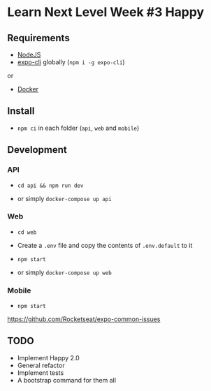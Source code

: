 # Learn Next Level Week #3 Happy

## Requirements

- [NodeJS](https://nodejs.org/)
- [expo-cli](https://expo.io/) globally (`npm i -g expo-cli`)

or

- [Docker](https://www.docker.com/)

## Install

- `npm ci` in each folder (`api`, `web` and `mobile`)

## Development

### API

- `cd api && npm run dev`

- or simply `docker-compose up api`

### Web

- `cd web`
- Create a `.env` file and copy the contents of `.env.default` to it
- `npm start`

- or simply `docker-compose up web`

### Mobile

- `npm start`

https://github.com/Rocketseat/expo-common-issues

## TODO

- Implement Happy 2.0
- General refactor
- Implement tests
- A bootstrap command for them all